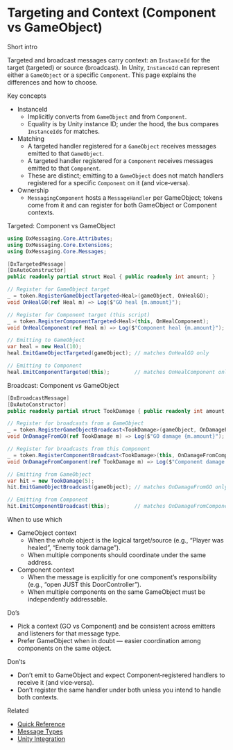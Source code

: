 # Targeting and Context (Component vs GameObject)

Short intro

Targeted and broadcast messages carry context: an `InstanceId` for the target (targeted) or source (broadcast). In Unity, `InstanceId` can represent either a `GameObject` or a specific `Component`. This page explains the differences and how to choose.

Key concepts

- InstanceId
  - Implicitly converts from `GameObject` and from `Component`.
  - Equality is by Unity instance ID; under the hood, the bus compares `InstanceId`s for matches.
- Matching
  - A targeted handler registered for a `GameObject` receives messages emitted to that `GameObject`.
  - A targeted handler registered for a `Component` receives messages emitted to that `Component`.
  - These are distinct; emitting to a `GameObject` does not match handlers registered for a specific `Component` on it (and vice‑versa).
- Ownership
  - `MessagingComponent` hosts a `MessageHandler` per GameObject; tokens come from it and can register for both GameObject or Component contexts.

Targeted: Component vs GameObject

```csharp
using DxMessaging.Core.Attributes;
using DxMessaging.Core.Extensions;
using DxMessaging.Core.Messages;

[DxTargetedMessage]
[DxAutoConstructor]
public readonly partial struct Heal { public readonly int amount; }

// Register for GameObject target
_ = token.RegisterGameObjectTargeted<Heal>(gameObject, OnHealGO);
void OnHealGO(ref Heal m) => Log($"GO heal {m.amount}");

// Register for Component target (this script)
_ = token.RegisterComponentTargeted<Heal>(this, OnHealComponent);
void OnHealComponent(ref Heal m) => Log($"Component heal {m.amount}");

// Emitting to GameObject
var heal = new Heal(10);
heal.EmitGameObjectTargeted(gameObject); // matches OnHealGO only

// Emitting to Component
heal.EmitComponentTargeted(this);        // matches OnHealComponent only
```

Broadcast: Component vs GameObject

```csharp
[DxBroadcastMessage]
[DxAutoConstructor]
public readonly partial struct TookDamage { public readonly int amount; }

// Register for broadcasts from a GameObject
_ = token.RegisterGameObjectBroadcast<TookDamage>(gameObject, OnDamageFromGO);
void OnDamageFromGO(ref TookDamage m) => Log($"GO damage {m.amount}");

// Register for broadcasts from this Component
_ = token.RegisterComponentBroadcast<TookDamage>(this, OnDamageFromComponent);
void OnDamageFromComponent(ref TookDamage m) => Log($"Component damage {m.amount}");

// Emitting from GameObject
var hit = new TookDamage(5);
hit.EmitGameObjectBroadcast(gameObject); // matches OnDamageFromGO only

// Emitting from Component
hit.EmitComponentBroadcast(this);        // matches OnDamageFromComponent only
```

When to use which

- GameObject context
  - When the whole object is the logical target/source (e.g., “Player was healed”, “Enemy took damage”).
  - When multiple components should coordinate under the same address.
- Component context
  - When the message is explicitly for one component’s responsibility (e.g., “open JUST this DoorController”).
  - When multiple components on the same GameObject must be independently addressable.

Do’s

- Pick a context (GO vs Component) and be consistent across emitters and listeners for that message type.
- Prefer GameObject when in doubt — easier coordination among components on the same object.

Don’ts

- Don’t emit to GameObject and expect Component‑registered handlers to receive it (and vice‑versa).
- Don’t register the same handler under both unless you intend to handle both contexts.

Related

- [Quick Reference](Docs/QuickReference.md)
- [Message Types](Docs/MessageTypes.md)
- [Unity Integration](Docs/UnityIntegration.md)
